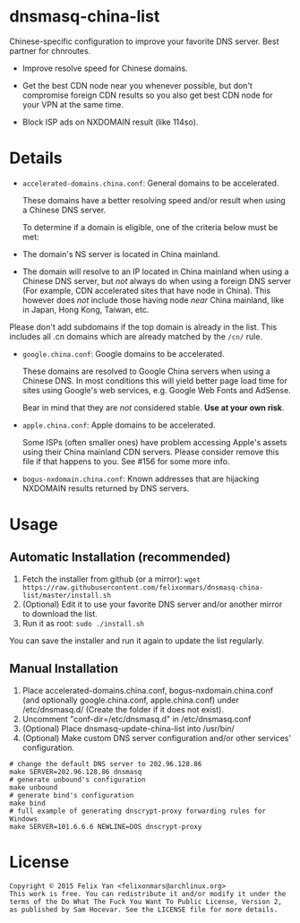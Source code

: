dnsmasq-china-list
==================

Chinese-specific configuration to improve your favorite DNS server. Best partner for chnroutes.

- Improve resolve speed for Chinese domains.

- Get the best CDN node near you whenever possible, but don't compromise foreign CDN results so you also get best CDN node for your VPN at the same time.

- Block ISP ads on NXDOMAIN result (like 114so).

Details
=======

- `accelerated-domains.china.conf`: General domains to be accelerated.

  These domains have a better resolving speed and/or result when using a Chinese DNS server.

  To determine if a domain is eligible, one of the criteria below must be met:

 - The domain's NS server is located in China mainland.

 - The domain will resolve to an IP located in China mainland when using a Chinese DNS server, but _not_ always do when using a foreign DNS server (For example, CDN accelerated sites that have node in China). This however does _not_ include those having node _near_ China mainland, like in Japan, Hong Kong, Taiwan, etc.

  Please don't add subdomains if the top domain is already in the list. This includes all .cn domains which are already matched by the `/cn/` rule.

- `google.china.conf`: Google domains to be accelerated.

  These domains are resolved to Google China servers when using a Chinese DNS. In most conditions this will yield better page load time for sites using Google's web services, e.g. Google Web Fonts and AdSense.

  Bear in mind that they are _not_ considered stable. **Use at your own risk**.

- `apple.china.conf`: Apple domains to be accelerated.

  Some ISPs (often smaller ones) have problem accessing Apple's assets using their China mainland CDN servers. Please consider remove this file if that happens to you. See #156 for some more info.

- `bogus-nxdomain.china.conf`: Known addresses that are hijacking NXDOMAIN results returned by DNS servers.

Usage
=====

Automatic Installation (recommended)
------------------------------------

1. Fetch the installer from github (or a mirror): `wget https://raw.githubusercontent.com/felixonmars/dnsmasq-china-list/master/install.sh`
2. (Optional) Edit it to use your favorite DNS server and/or another mirror to download the list.
3. Run it as root: `sudo ./install.sh`

You can save the installer and run it again to update the list regularly.

Manual Installation
-------------------

1. Place accelerated-domains.china.conf, bogus-nxdomain.china.conf (and optionally google.china.conf, apple.china.conf) under /etc/dnsmasq.d/ (Create the folder if it does not exist).
2. Uncomment "conf-dir=/etc/dnsmasq.d" in /etc/dnsmasq.conf
3. (Optional) Place dnsmasq-update-china-list into /usr/bin/
4. (Optional) Make custom DNS server configuration and/or other services' configuration.

  ```shell
  # change the default DNS server to 202.96.128.86
  make SERVER=202.96.128.86 dnsmasq
  # generate unbound's configuration
  make unbound
  # generate bind's configuration
  make bind
  # full example of generating dnscrypt-proxy forwarding rules for Windows
  make SERVER=101.6.6.6 NEWLINE=DOS dnscrypt-proxy
  ```

License
=======

```
Copyright © 2015 Felix Yan <felixonmars@archlinux.org>
This work is free. You can redistribute it and/or modify it under the
terms of the Do What The Fuck You Want To Public License, Version 2,
as published by Sam Hocevar. See the LICENSE file for more details.
```
